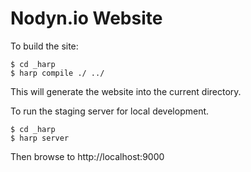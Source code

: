 # Nodyn.io Website

To build the site:

    $ cd _harp
    $ harp compile ./ ../

This will generate the website into the current directory.

To run the staging server for local development.

    $ cd _harp
    $ harp server

Then browse to http://localhost:9000
